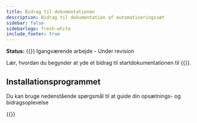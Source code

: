 ```yaml
---
title: Bidrag til dokumentationen
description: Bidrag til dokumentation af automatiseringssæt
sidebar: false
sidebarlogo: fresh-white
include_footer: true
---
```

**Status:** {{<externalImage src="https://github.githubassets.com/images/icons/emoji/unicode/1f6a7.png" size="16x16" text="Construction Icon">}} Igangværende arbejde - Under revision

Lær, hvordan du begynder at yde et bidrag til startdokumentationen til {{<product-name>}}.

## Installationsprogrammet

Du kan bruge nedenstående spørgsmål til at guide din opsætnings- og bidragsoplevelse

{{<questions name="contribution/documentation.json" completed="Thank you for completing setup questions" showNavigationButtons=false >}}
